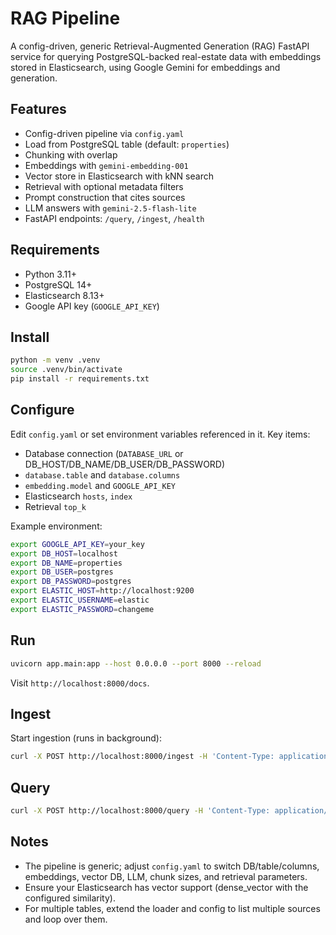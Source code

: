# RAG Pipeline

A config-driven, generic Retrieval-Augmented Generation (RAG) FastAPI service for querying PostgreSQL-backed real-estate data with embeddings stored in Elasticsearch, using Google Gemini for embeddings and generation.

## Features

- Config-driven pipeline via `config.yaml`
- Load from PostgreSQL table (default: `properties`)
- Chunking with overlap
- Embeddings with `gemini-embedding-001`
- Vector store in Elasticsearch with kNN search
- Retrieval with optional metadata filters
- Prompt construction that cites sources
- LLM answers with `gemini-2.5-flash-lite`
- FastAPI endpoints: `/query`, `/ingest`, `/health`

## Requirements

- Python 3.11+
- PostgreSQL 14+
- Elasticsearch 8.13+
- Google API key (`GOOGLE_API_KEY`)

## Install

```bash
python -m venv .venv
source .venv/bin/activate
pip install -r requirements.txt
```

## Configure

Edit `config.yaml` or set environment variables referenced in it. Key items:

- Database connection (`DATABASE_URL` or DB_HOST/DB_NAME/DB_USER/DB_PASSWORD)
- `database.table` and `database.columns`
- `embedding.model` and `GOOGLE_API_KEY`
- Elasticsearch `hosts`, `index`
- Retrieval `top_k`

Example environment:

```bash
export GOOGLE_API_KEY=your_key
export DB_HOST=localhost
export DB_NAME=properties
export DB_USER=postgres
export DB_PASSWORD=postgres
export ELASTIC_HOST=http://localhost:9200
export ELASTIC_USERNAME=elastic
export ELASTIC_PASSWORD=changeme
```

## Run

```bash
uvicorn app.main:app --host 0.0.0.0 --port 8000 --reload
```

Visit `http://localhost:8000/docs`.

## Ingest

Start ingestion (runs in background):

```bash
curl -X POST http://localhost:8000/ingest -H 'Content-Type: application/json' -d '{"rebuild_index": true, "batch_size": 500}'
```

## Query

```bash
curl -X POST http://localhost:8000/query -H 'Content-Type: application/json' -d '{"query": "2-bedroom in Dubai Marina with gym", "filters": {"city": "Dubai"}, "top_k": 5}'
```

## Notes

- The pipeline is generic; adjust `config.yaml` to switch DB/table/columns, embeddings, vector DB, LLM, chunk sizes, and retrieval parameters.
- Ensure your Elasticsearch has vector support (dense_vector with the configured similarity).
- For multiple tables, extend the loader and config to list multiple sources and loop over them.
